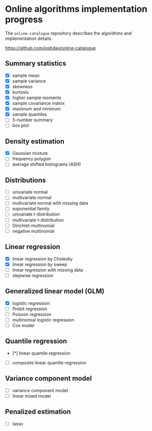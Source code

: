 # Online algorithms implementation progress

The `online-catalogue` repository describes the algorithms and implementation details.

https://github.com/joshday/online-catalogue

## Summary statistics

* [x] sample mean
* [x] sample variance
* [x] skewness
* [x] kurtosis
* [x] higher sample moments
* [x] sample covariance matrix
* [x] maximum and minimum
* [x] sample quantiles
* [ ] 5-number summary
* [ ] box plot

## Density estimation

* [x] Gaussian mixture
* [ ] frequency polygon
* [ ] average shifted histograms (ASH)

## Distributions

* [ ] univariate normal
* [ ] multivariate normal
* [ ] multivariate normal with missing data
* [ ] exponential family
* [ ] univariate t-distribution
* [ ] multivariate t-distribution
* [ ] Dirichlet-multinomial
* [ ] negative multinomial

## Linear regression

* [x] linear regression by Cholesky
* [x] linear regression by sweep
* [ ] linear regression with missing data
* [ ] stepwise regression

## Generalized linear model (GLM)

* [x] logistic regression
* [ ] Probit regression
* [ ] Poisson regression
* [ ] multinomial logistic regression
* [ ] Cox model

## Quantile regression

* [*] linear quantile regression
* [ ] composite linear quantile regression

## Variance component model

* [ ] variance component model
* [ ] linear mixed model

## Penalized estimation

* [ ] lasso